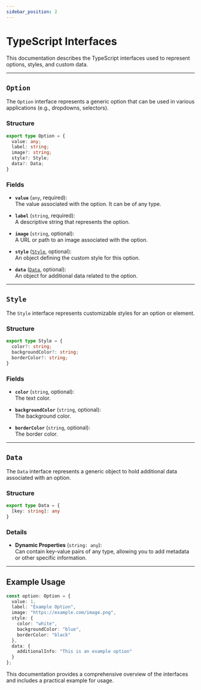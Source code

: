 ```yaml
---
sidebar_position: 2
---
```

# TypeScript Interfaces

This documentation describes the TypeScript interfaces used to represent options, styles, and custom data.

---

## `Option`

The `Option` interface represents a generic option that can be used in various applications (e.g., dropdowns, selectors).

### Structure
```typescript
export type Option = {
  value: any;
  label: string;
  image?: string;
  style?: Style;
  data?: Data;
}
```

### Fields

- **`value`** (`any`, required):  
  The value associated with the option. It can be of any type.

- **`label`** (`string`, required):  
  A descriptive string that represents the option.

- **`image`** (`string`, optional):  
  A URL or path to an image associated with the option.

- **`style`** ([`Style`](#style), optional):  
  An object defining the custom style for this option.

- **`data`** ([`Data`](#data), optional):  
  An object for additional data related to the option.

---

## `Style`

The `Style` interface represents customizable styles for an option or element.

### Structure
```typescript
export type Style = {
  color?: string;
  backgroundColor?: string;
  borderColor?: string;
}
```

### Fields

- **`color`** (`string`, optional):  
  The text color.

- **`backgroundColor`** (`string`, optional):  
  The background color.

- **`borderColor`** (`string`, optional):  
  The border color.

---

## `Data`

The `Data` interface represents a generic object to hold additional data associated with an option.

### Structure
```typescript
export type Data = {
  [key: string]: any
}
```

### Details

- **Dynamic Properties** (`string: any`):  
  Can contain key-value pairs of any type, allowing you to add metadata or other specific information.

---

## Example Usage

```typescript
const option: Option = {
  value: 1,
  label: "Example Option",
  image: "https://example.com/image.png",
  style: {
    color: "white",
    backgroundColor: "blue",
    borderColor: "black"
  },
  data: {
    additionalInfo: "This is an example option"
  }
};
```

This documentation provides a comprehensive overview of the interfaces and includes a practical example for usage.
